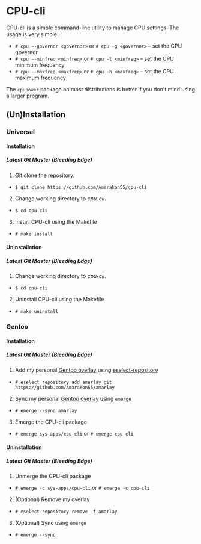 # CPU-cli

CPU-cli is a simple command-line utility to manage CPU settings.
The usage is very simple:
* `# cpu --governor <governor>` or `# cpu -g <governor>` – set the CPU governor
* `# cpu --minfreq <minfreq>` or `# cpu -l <minfreq>` – set the CPU minimum frequency
* `# cpu --maxfreq <maxfreq>` or `# cpu -h <maxfreq>` – set the CPU maximum frequency

The `cpupower` package on most distributions is better if you don't mind using a larger program.

## (Un)Installation
### Universal
#### Installation
##### Latest Git Master (Bleeding Edge)
1. Git clone the repository.
* `$ git clone https://github.com/Amarakon55/cpu-cli`
2. Change working directory to *cpu-cli*.
* `$ cd cpu-cli`
3. Install CPU-cli using the Makefile
* `# make install`
#### Uninstallation
##### Latest Git Master (Bleeding Edge)
1. Change working directory to *cpu-cli*.
* `$ cd cpu-cli`
2. Uninstall CPU-cli using the Makefile
* `# make uninstall`

### Gentoo
#### Installation
##### Latest Git Master (Bleeding Edge)
1. Add my personal [Gentoo overlay](https://github.com/Amarakon55/amarlay) using [eselect-repository](https://packages.gentoo.org/packages/app-eselect/eselect-repository)
* `# eselect repository add amarlay git https://github.com/Amarakon55/amarlay`
2. Sync my personal [Gentoo overlay](https://github.com/Amarakon55/amarlay) using `emerge`
* `# emerge --sync amarlay`
3. Emerge the CPU-cli package
* `# emerge sys-apps/cpu-cli` or `# emerge cpu-cli`
#### Uninstallation
##### Latest Git Master (Bleeding Edge)
1. Unmerge the CPU-cli package
* `# emerge -c sys-apps/cpu-cli` or `# emerge -c cpu-cli`
2. (Optional) Remove my overlay
* `# eselect-repository remove -f amarlay`
3. (Optional) Sync using `emerge`
* `# emerge --sync`
